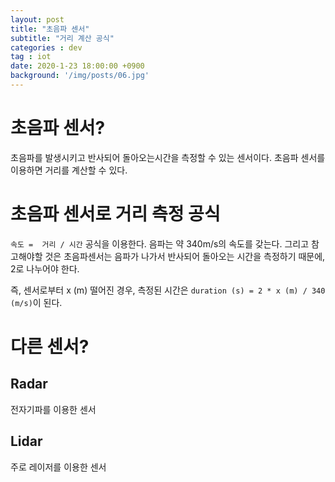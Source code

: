 ```yaml
---
layout: post
title: "초음파 센서"
subtitle: "거리 계산 공식"
categories : dev
tag : iot
date: 2020-1-23 18:00:00 +0900
background: '/img/posts/06.jpg'
---
```


# 초음파 센서?
 초음파를 발생시키고 반사되어 돌아오는시간을 측정할 수 있는 센서이다. 초음파 센서를 이용하면 거리를 계산할 수 있다.



# 초음파 센서로 거리 측정 공식
 `속도 =  거리 / 시간` 공식을 이용한다. 음파는 약 340m/s의 속도를 갖는다. 그리고 참고해야할 것은 초음파센서는 음파가 나가서 반사되어 돌아오는 시간을 측정하기 때문에, 2로 나누어야 한다. 

 즉, 센서로부터 x (m) 떨어진 경우, 측정된 시간은 `duration (s) = 2 * x (m) / 340 (m/s)`이 된다.


# 다른 센서?
## Radar
 전자기파를 이용한 센서

## Lidar
 주로 레이저를 이용한 센서